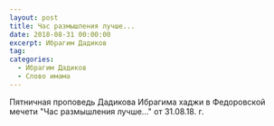 ```yaml
---
layout: post
title: Час размышления лучше...
date: 2018-08-31 00:00:00
excerpt: Ибрагим Дадиков
tag:
categories:
  - Ибрагим Дадиков
  - Слово имама
---
```


Пятничная проповедь Дадикова Ибрагима хаджи в Федоровской мечети "Час размышления лучше…" от 31.08.18. г. 

<div id="vk_playlist_-148559660_14"></div>

<script type="text/javascript" src="https://vk.com/js/api/openapi.js?159"></script>

<script type="text/javascript">VK.init({
            apiId: 6424843,
            status: true,
            onlyWidgets: true
          });
          (function() {
            VK.Auth.getLoginStatus(function(res) {
                if (res.status === 'connected') {
                    VK.Widgets.Playlist("vk_playlist_-148559660_14", -148559660, 14,'54e8920994bf8da3dc');
                } else {
                    var container = document.getElementById('vk_playlist_-148559660_14');
                    container.innerHTML = '<audio controls preload="none"><source src="https://firebasestorage.googleapis.com/v0/b/kaziyat-ru.appspot.com/o/%D0%A7%D0%B0%D1%81%20%D1%80%D0%B0%D0%B7%D0%BC%D1%8B%D1%88%D0%BB%D0%B5%D0%BD%D0%B8%D1%8F%20%D0%BB%D1%83%D1%87%D1%88%D0%B5...%2F%D0%98%D0%B1%D1%80%D0%B0%D0%B3%D0%B8%D0%BC%20%D0%94%D0%B0%D0%B4%D0%B8%D0%BA%D0%BE%D0%B2%20%D0%A7%D0%B0%D1%81%20%D1%80%D0%B0%D0%B7%D0%BC%D1%8B%D1%88%D0%BB%D0%B5%D0%BD%D0%B8%D1%8F%20%D0%BB%D1%83%D1%87%D1%88%D0%B5...(1).mp3?alt=media&token=d8bad05d-4f88-47f0-bc2a-6eef9dba1870"></audio><br/><audio controls preload="none"><source src="https://firebasestorage.googleapis.com/v0/b/kaziyat-ru.appspot.com/o/%D0%A7%D0%B0%D1%81%20%D1%80%D0%B0%D0%B7%D0%BC%D1%8B%D1%88%D0%BB%D0%B5%D0%BD%D0%B8%D1%8F%20%D0%BB%D1%83%D1%87%D1%88%D0%B5...%2F%D0%98%D0%B1%D1%80%D0%B0%D0%B3%D0%B8%D0%BC%20%D0%94%D0%B0%D0%B4%D0%B8%D0%BA%D0%BE%D0%B2%20%D0%A7%D0%B0%D1%81%20%D1%80%D0%B0%D0%B7%D0%BC%D1%8B%D1%88%D0%BB%D0%B5%D0%BD%D0%B8%D1%8F%20%D0%BB%D1%83%D1%87%D1%88%D0%B5...(2).mp3?alt=media&token=b9242804-ba79-411a-bac8-f83747a52c41"></audio><br/>'
                }
            });
        }());</script>